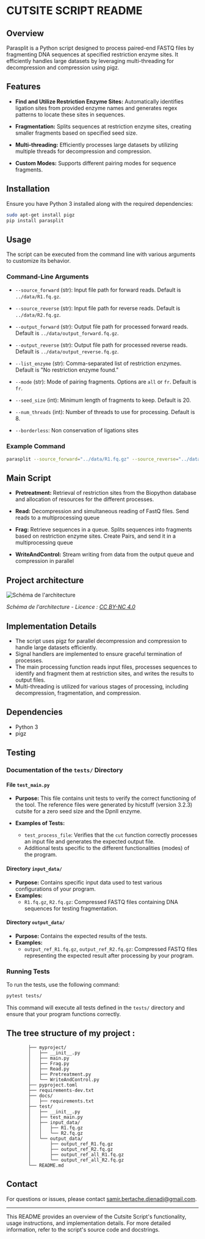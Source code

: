 <!--
SPDX-FileCopyrightText: 2024 Samir Bertache

SPDX-License-Identifier: CC0-1.0
-->

# CUTSITE SCRIPT README

## Overview


Parasplit is a Python script designed to process paired-end FASTQ files by fragmenting DNA sequences at specified restriction enzyme sites. It efficiently handles large datasets by leveraging multi-threading for decompression and compression using pigz.

## Features


- **Find and Utilize Restriction Enzyme Sites:** Automatically identifies ligation sites from provided enzyme names and generates regex patterns to locate these sites in sequences.

- **Fragmentation:** Splits sequences at restriction enzyme sites, creating smaller fragments based on specified seed size.

- **Multi-threading:** Efficiently processes large datasets by utilizing multiple threads for decompression and compression.

- **Custom Modes:** Supports different pairing modes for sequence fragments.


## Installation


Ensure you have Python 3 installed along with the required dependencies:

```bash
sudo apt-get install pigz
pip install parasplit
```


## Usage


The script can be executed from the command line with various arguments to customize its behavior.


### Command-Line Arguments


- `--source_forward` (str): Input file path for forward reads. Default is `../data/R1.fq.gz`.

- `--source_reverse` (str): Input file path for reverse reads. Default is `../data/R2.fq.gz`.

- `--output_forward` (str): Output file path for processed forward reads. Default is `../data/output_forward.fq.gz`.

- `--output_reverse` (str): Output file path for processed reverse reads. Default is `../data/output_reverse.fq.gz`.

- `--list_enzyme` (str): Comma-separated list of restriction enzymes. Default is "No restriction enzyme found."

- `--mode` (str): Mode of pairing fragments. Options are `all` or `fr`. Default is `fr`.

- `--seed_size` (int): Minimum length of fragments to keep. Default is 20.

- `--num_threads` (int): Number of threads to use for processing. Default is 8.

- `--borderless`: Non conservation of ligations sites

### Example Command


```bash
parasplit --source_forward="../data/R1.fq.gz" --source_reverse="../data/R2.fq.gz" --output_forward="../data/output_forward.fq.gz" --output_reverse="../data/output_reverse.fq.gz" --list_enzyme=EcoRI,HinfI --mode=all --seed_size=20 --num_threads=8
```


## Main Script


- **Pretreatment:** Retrieval of restriction sites from the Biopython database and allocation of resources for the different processes.

- **Read:** Decompression and simultaneous reading of FastQ files. Send reads to a multiprocessing queue

- **Frag:** Retrieve sequences in a queue. Splits sequences into fragments based on restriction enzyme sites. Create Pairs, and send it in a multiprocessing queue

- **WriteAndControl:** Stream writing from data from the output queue and compression in parallel


## Project architecture

![Schéma de l'architecture](images/EnglishVersion.svg)

*Schéma de l'architecture - Licence : [CC BY-NC 4.0](https://creativecommons.org/licenses/by-nc/4.0/)*

## Implementation Details


- The script uses pigz for parallel decompression and compression to handle large datasets efficiently.
- Signal handlers are implemented to ensure graceful termination of processes.
- The main processing function reads input files, processes sequences to identify and fragment them at restriction sites, and writes the results to output files.
- Multi-threading is utilized for various stages of processing, including decompression, fragmentation, and compression.


## Dependencies


- Python 3
- pigz

## Testing

### Documentation of the `tests/` Directory

#### File `test_main.py`

- **Purpose:** This file contains unit tests to verify the correct functioning of the tool. The reference files were generated by hicstuff (version 3.2.3) cutsite for a zero seed size and the DpnII enzyme.

- **Examples of Tests:**
    - `test_process_file`: Verifies that the `cut` function correctly processes an input file and generates the expected output file.
    - Additional tests specific to the different functionalities (modes) of the program.

#### Directory `input_data/`

- **Purpose:** Contains specific input data used to test various configurations of your program.
- **Examples:**
    - `R1.fq.gz`, `R2.fq.gz`: Compressed FASTQ files containing DNA sequences for testing fragmentation.

#### Directory `output_data/`

- **Purpose:** Contains the expected results of the tests.
- **Examples:**
    - `output_ref_R1.fq.gz`, `output_ref_R2.fq.gz`: Compressed FASTQ files representing the expected result after processing by your program.

### Running Tests

To run the tests, use the following command:

```bash
pytest tests/
```

This command will execute all tests defined in the `tests/` directory and ensure that your program functions correctly.


## The tree structure of my project : 


			├── myproject/
			│   ├── __init__.py
			│   ├── main.py
			│   ├── Frag.py
			│   ├── Read.py
			│   ├── Pretreatment.py
			│   └── WriteAndControl.py
			├── pyproject.toml
			├── requirements-dev.txt
			├── docs/
			│   ├── requirements.txt
			├── test/
			│   ├── __init__.py
			│   ├── test_main.py	
			│   ├── input_data/
			│   │   ├── R1.fq.gz
			│   │   └── R2.fq.gz
			│   └── output_data/
			│       ├── output_ref_R1.fq.gz
			│       ├── output_ref_R2.fq.gz
			│       ├── output_ref_all_R1.fq.gz
			│       └── output_ref_all_R2.fq.gz
			└── README.md
			
## Contact


For questions or issues, please contact [samir.bertache.djenadi@gmail.com](mailto:samir.bertache.djenadi@gmail.com).


---

This README provides an overview of the Cutsite Script's functionality, usage instructions, and implementation details. For more detailed information, refer to the script's source code and docstrings.

			
